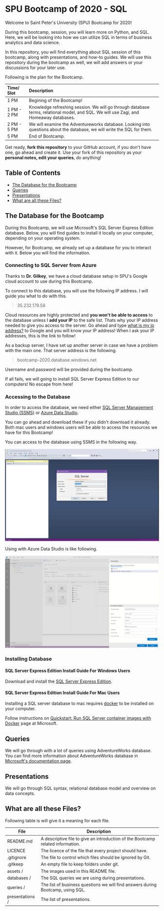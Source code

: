# SPU Bootcamp of 2020 - SQL

Welcome to Saint Peter's University (SPU) Bootcamp for 2020! 

During this bootcamp, session, you will learn more on Python, and SQL. Here, we will be looking into how we can utilize SQL in terms of business analytics and data science.

In this repository, you will find everything about SQL session of this bootcamp, along with presentations, and how-to guides. We will use this repository during the bootcamp as well, we will add answers or your discussions for your later use.

Following is the plan for the Bootcamp.

Time/ Slot           | Description
:------------------- | :-------------------------------
1 PM                 | Begining of the Bootcamp!
1 PM - 2 PM          | Knowledge refreshing session. We will go through database terms, relational model, and SQL. We will use Zagi, and Homeaway databases.
2 PM - 5 PM          | We will examine the Adventureworks database. Looking into questions about the database, we will write the SQL for them.
5 PM                 | End of Bootcamp.

Get ready, **fork this repository** to your GitHub account, if you don't have one, go ahead and create it. Use your fork of this repository as your **personal notes, edit your queries**, do anything! 

## Table of Contents

- [The Database for the Bootcamp](#the-database-for-the-bootcamp)
- [Queries](#queries)
- [Presentations](#presentations)
- [What are all these Files?](#what-are-all-these-files)

## The Database for the Bootcamp

During this Bootcamp, we will use Microsoft's SQL Server Express Edition database. Below, you will find guides to install it locally on your computer, depending on your operating system. 

However, for Bootcamp, we already set up a database for you to interact with it. Below you will find the information.

### Connecting to SQL Server from Azure

Thanks to **Dr. Gilkey**, we have a cloud database setup in SPU's Google cloud account to use during this Bootcamp. 

To connect to this database, you will use the following IP address. I will guide you what to do with this.

> 35.232.179.58

Cloud resources are highly protected and **you won't be able to access** to the database unless I **add your IP** to the safe list. Thats why your IP address needed to give you access to the server. Go ahead and type [what is my ip address?](https://www.google.com/search?q=what+is+my+ip+address) to Google and you will know your IP address! When I ask your IP addresses, this is the link to follow!

As a backup server, I have set up another server in case we have a problem with the main one. That server address is the following.

> bootcamp-2020.database.windows.net

Username and password will be provided during the bootcamp.

If all fails, we will going to install SQL Server Express Edition to our computers! No escape from here!

### Accessing to the Database

In order to access the database, we need either [SQL Server Management Studio (SSMS)](https://docs.microsoft.com/en-us/sql/ssms/download-sql-server-management-studio-ssms?view=sql-server-ver15) or [Azure Data Studio](https://docs.microsoft.com/en-us/sql/azure-data-studio/download-azure-data-studio?view=sql-server-ver15). 

You can go ahead and download these if you didn't download it already. Both mac users and windows users will be able to access the resources we have for this Bootcamp!

You can access to the database using SSMS in the following way.

![ssms login](assets/ssms-login.png)

Using with Azure Data Studio is like following.

![ads-login](assets/azure-data-studio.png)

<h3> Installing Database </h3>

#### SQL Server Express Edition Install Guide For Windows Users

Download and install the [SQL Server Express Edition](https://www.microsoft.com/en-us/sql-server/sql-server-downloads).

#### SQL Server Express Edition Install Guide For Mac Users

Installing a SQL server database to mac requires [docker](https://www.docker.com/) to be installed on your computer.

Follow instructions on [Quickstart: Run SQL Server container images with Docker](https://docs.microsoft.com/en-us/sql/linux/quickstart-install-connect-docker?view=sql-server-ver15&pivots=cs1-bash) page at Microsoft.

## Queries

We will go through with a lot of queries using AdventureWorks database. You can find more information about AdventureWorks database in [Microsoft's documentation page](https://docs.microsoft.com/en-us/sql/samples/adventureworks-install-configure?view=sql-server-ver15).

## Presentations

We will go through SQL syntax, relational database model and overview on data concepts.

## What are all these Files?

Following table is will give it a meaning for each file.

File                | Description 
-------             | ----------- 
README.md           | A descriptive file to give an introduction of the Bootcamp related information.
LICENCE             | The licence of the file that every project should have.
.gitignore          | The file to control which files should be ignored by Git.
.gitkeep            | An empty file to keep folders under git.
assets /            | The images used in this README file.
databases /         | The SQL queries we are using during presentations.
queries /           | The list of business questions we will find answers during Bootcamp, using SQL.
presentations /     | The list of presentations.
